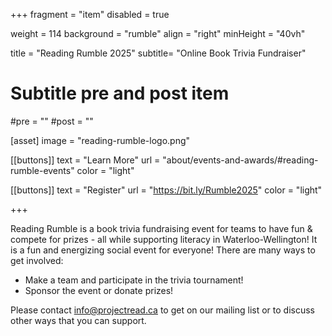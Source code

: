 +++
fragment = "item"
disabled = true

weight = 114
background = "rumble"
align = "right"
minHeight = "40vh"

title = "Reading Rumble 2025"
subtitle= "Online Book Trivia Fundraiser"

# Subtitle pre and post item
#pre = ""
#post = ""

[asset]
image = "reading-rumble-logo.png"
  
[[buttons]]
  text = "Learn More"
  url = "about/events-and-awards/#reading-rumble-events"
  color = "light"
    
[[buttons]]
  text = "Register"
  url = "https://bit.ly/Rumble2025"
  color = "light"
  
+++

Reading Rumble is a book trivia fundraising event for teams to have fun & compete for prizes - all while supporting literacy in Waterloo-Wellington! It is a fun and energizing social event for everyone!  There are many ways to get involved:  
- Make a team and participate in the trivia tournament!  
- Sponsor the event or donate prizes!  
  
Please contact info@projectread.ca to get on our mailing list or to discuss other ways that you can support.  
